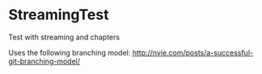 StreamingTest
=================

Test with streaming and chapters

Uses the following branching model:
http://nvie.com/posts/a-successful-git-branching-model/

